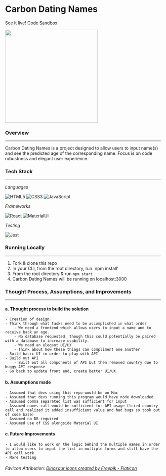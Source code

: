 # Carbon Dating Names


See it live! [Code Sandbox](https://731py2.csb.app/)

<img src="https://cdn-icons-png.flaticon.com/512/5458/5458471.png" width="300px">

### Overview

<hr>

Carbon Dating Names is a project designed to allow users to input name(s) and see the predicted age of the corresponding name. Focus is on code robustness and elegant user experience. 

### Tech Stack

<hr>

*Languages*

![HTML5](https://img.shields.io/badge/html5-%23E34F26.svg?style=for-the-badge&logo=html5&logoColor=white)
![CSS3](https://img.shields.io/badge/css3-%231572B6.svg?style=for-the-badge&logo=css3&logoColor=white)
![JavaScript](https://img.shields.io/badge/javascript-%23323330.svg?style=for-the-badge&logo=javascript&logoColor=%23F7DF1E)


*Frameworks*

![React](https://img.shields.io/badge/react-%2320232a.svg?style=for-the-badge&logo=react&logoColor=%2361DAFB)
![MaterialUI](https://img.shields.io/badge/Material--UI-0081CB?style=for-the-badge&logo=material-ui&logoColor=white)


*Testing*

![Jest](https://img.shields.io/badge/Jest-323330?style=for-the-badge&logo=Jest&logoColor=white)


### Running Locally

<hr>

1. Fork & clone this repo 
1. In your CLI, from the root directory, run `npm install'
1. From the root directory & run `npm start`
1. Carbon Dating Names will be running on localhost:3000

### Thought Process, Assumptions, and Improvements

<hr>

#### a. Thought process to build the solution

    - Creation of design
    - Think through what tasks need to be accomplished in what order
        - We need a frontend which allows users to input a name and to receive back an age.
        - No database requested, though this could potentially be paired with a database to increase usability.
        - We need an elegant UI/UX
        - Think about how these things can compliment one another
    - Build basic UI in order to play with API
    - Build out API
        - Built out all components of API but then removed country due to buggy API response
    - Go back to update front end, create better UI/UX
#### b. Assumptions made

    - Assumed that devs using this repo would be on Mac
    - Assumed that devs running this program would have node downloaded
    - Assumed comma separated list was sufficient for input
    - Assumed names call would be sufficient for API usage (tried country call and realized it added insufficient value and had bugs so took out of code base)
    - Assumed no DB required
    - Assumed use of CSS alongside Material UI


#### c. Future Improvements

    - I would like to work on the logic behind the multiple names in order to allow users to input the list in multiple forms and still have the API call work
    - More testing




###### Favicon Attribution: [Dinosaur icons created by Freepik - Flaticon](https://www.flaticon.com/free-icons/dinosaur)
